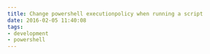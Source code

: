 ```yaml
---
title: Change powershell executionpolicy when running a script
date: 2016-02-05 11:40:08
tags:
- development
- powershell
---
```

